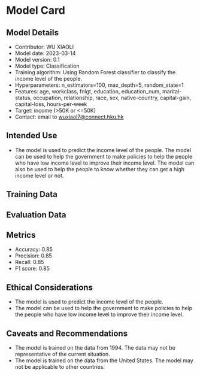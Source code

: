 # Model Card

## Model Details
* Contributor: WU XIAOLI
* Model date: 2023-03-14
* Model version: 0.1
* Model type: Classification
* Training algorithm: Using Random Forest classifier to classify the income level of the people.
* Hyperparameters: n_estimators=100, max_depth=5, random_state=1
* Features: age, workclass, fnlgt, education, education_num, marital-status, occupation, 
relationship, race, sex, native-country, capital-gain, capital-loss, hours-per-week
* Target: income (>50K or <=50K)
* Contact: email to wuxiaol7@connect.hku.hk

## Intended Use
* The model is used to predict the income level of the people. The model can be used to help the government to make 
policies to help the people who have low income level to improve their income level. The model can also be used to help the people to know whether they can get a high income level or not.

## Training Data

## Evaluation Data

## Metrics
* Accuracy: 0.85
* Precision: 0.85
* Recall: 0.85
* F1 score: 0.85
## Ethical Considerations
* The model is used to predict the income level of the people. 
* The model can be used to help the government to make policies to 
help the people who have low income level to improve their income level.

## Caveats and Recommendations
* The model is trained on the data from 1994. The data may not be
representative of the current situation.
* The model is trained on the data from the United States. The model
may not be applicable to other countries.
